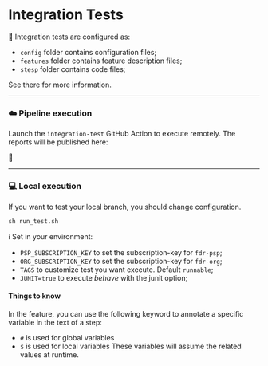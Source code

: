 # Integration Tests

👀 Integration tests are configured as:

- `config` folder contains configuration files;
- `features` folder contains feature description files;
- `stesp` folder contains code files;

See there for more information.

---

### ☁️ Pipeline execution

Launch the `integration-test` GitHub Action to execute remotely.
The reports will be published here:

🔗

---

### 💻 Local execution

If you want to test your local branch, you should change configuration.

``` shell
sh run_test.sh
```

ℹ️ Set in your environment:

- `PSP_SUBSCRIPTION_KEY` to set the subscription-key for `fdr-psp`;
- `ORG_SUBSCRIPTION_KEY` to set the subscription-key for `fdr-org`;
- `TAGS` to customize test you want execute. Default `runnable`;
- `JUNIT=true` to execute _behave_ with the junit option;

#### Things to know

In the feature, you can use the following keyword to annotate a specific variable in the text of a step:

- `#` is used for global variables
- `$` is used for local variables
  These variables will assume the related values at runtime.


